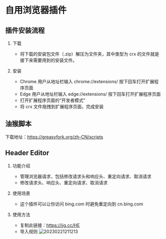 # 自用浏览器插件

## 插件安装流程

1. 下载

    - 将下载的安装包文件（.zip）解压为文件夹，其中类型为 crx 的文件就是接下来需要用到的安装文件。

1. 安装

    - Chrome 用户从地址栏输入 chrome://extensions/ 按下回车打开扩展程序页面
    - Edge 用户从地址栏输入 edge://extensions/ 按下回车打开扩展程序页面
    - 打开扩展程序页面的“开发者模式”
    - 将 crx 文件拖拽到扩展程序页面，完成安装

## 油猴脚本

下载地址：<https://greasyfork.org/zh-CN/scripts>

## Header Editor

1. 功能介绍

    - 管理浏览器请求，包括修改请求头和响应头、重定向请求、取消请求
    - 修改请求头、响应头、重定向请求、取消请求

2. 使用场景

    - 这个插件可以让你访问 bing.com 时避免重定向到 cn.bing.com

3. 使用方法

    - 复制此链接：<https://ijg.cc/HE>
    - 导入规则
    ![20230221211213](https://cdn.jsdelivr.net/gh/wkwbk/image-hosting@main/vs-picgo/20230221211213.png)
